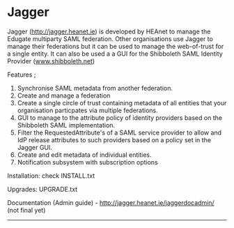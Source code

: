 Jagger
===

Jagger (http://jagger.heanet.ie) is developed by HEAnet to manage the Edugate multiparty SAML federation. Other organisations use Jagger to manage their federations but it can be used to manage the web-of-trust for a single entity. It can also be used a a GUI for the Shibboleth SAML Identity Provider (www.shibboleth.net)

Features ;
1. Synchronise SAML metadata from another federation.
2. Create and manage a federation
3. Create a single circle of trust containing metadata of all entities that your organisation particpates via multiple federations.
4. GUI to manage to the attribute policy of identity providers based on the Shibboleth SAML implementation.
5. Filter the RequestedAttribute's of a SAML service provider to allow and IdP release attributes to such providers based on a policy set in the Jagger GUI.
6. Create and edit metadata of individual entities.
7. Notification subsystem with subscription options


Installation: check INSTALL.txt


Upgrades: UPGRADE.txt


Documentation (Admin guide) - http://jagger.heanet.ie/jaggerdocadmin/ (not final yet)

----

